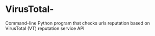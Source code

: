 # VirusTotal-
Command-line Python program that checks urls reputation based on VirusTotal (VT) reputation service API
